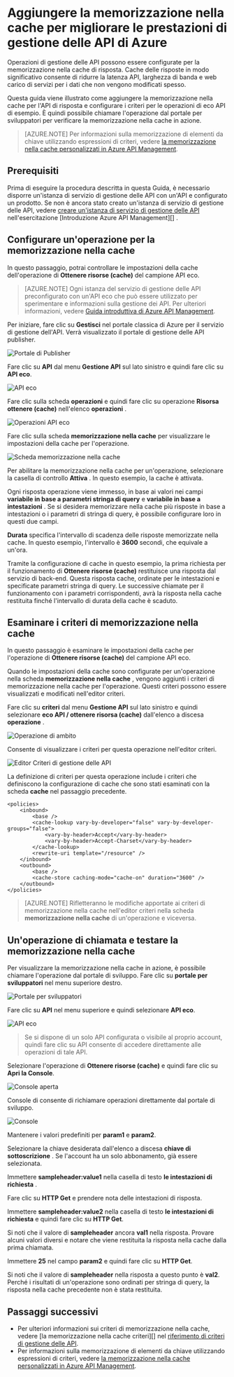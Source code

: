 <properties
    pageTitle="Aggiungere la memorizzazione nella cache per migliorare le prestazioni di Azure API Management | Microsoft Azure"
    description="Informazioni su come migliorare la latenza, larghezza di banda e il caricamento di servizio web per le chiamate di servizio di gestione API."
    services="api-management"
    documentationCenter=""
    authors="steved0x"
    manager="erikre"
    editor=""/>

<tags
    ms.service="api-management"
    ms.workload="mobile"
    ms.tgt_pltfrm="na"
    ms.devlang="na"
    ms.topic="get-started-article"
    ms.date="10/25/2016"
    ms.author="sdanie"/>

# <a name="add-caching-to-improve-performance-in-azure-api-management"></a>Aggiungere la memorizzazione nella cache per migliorare le prestazioni di gestione delle API di Azure

Operazioni di gestione delle API possono essere configurate per la memorizzazione nella cache di risposta. Cache delle risposte in modo significativo consente di ridurre la latenza API, larghezza di banda e web carico di servizi per i dati che non vengono modificati spesso.

Questa guida viene illustrato come aggiungere la memorizzazione nella cache per l'API di risposta e configurare i criteri per le operazioni di eco API di esempio. È quindi possibile chiamare l'operazione dal portale per sviluppatori per verificare la memorizzazione nella cache in azione.

>[AZURE.NOTE] Per informazioni sulla memorizzazione di elementi da chiave utilizzando espressioni di criteri, vedere [la memorizzazione nella cache personalizzati in Azure API Management](api-management-sample-cache-by-key.md).

## <a name="prerequisites"></a>Prerequisiti

Prima di eseguire la procedura descritta in questa Guida, è necessario disporre un'istanza di servizio di gestione delle API con un'API e configurato un prodotto. Se non è ancora stato creato un'istanza di servizio di gestione delle API, vedere [creare un'istanza di servizio di gestione delle API][] nell'esercitazione [Introduzione Azure API Management][] .

## <a name="configure-caching"> </a>Configurare un'operazione per la memorizzazione nella cache

In questo passaggio, potrai controllare le impostazioni della cache dell'operazione di **Ottenere risorse (cache)** del campione API eco.

>[AZURE.NOTE] Ogni istanza del servizio di gestione delle API preconfigurato con un'API eco che può essere utilizzato per sperimentare e informazioni sulla gestione dei API. Per ulteriori informazioni, vedere [Guida introduttiva di Azure API Management][].

Per iniziare, fare clic su **Gestisci** nel portale classica di Azure per il servizio di gestione dell'API. Verrà visualizzato il portale di gestione delle API publisher.

![Portale di Publisher][api-management-management-console]

Fare clic su **API** dal menu **Gestione API** sul lato sinistro e quindi fare clic su **API eco**.

![API eco][api-management-echo-api]

Fare clic sulla scheda **operazioni** e quindi fare clic su operazione **Risorsa ottenere (cache)** nell'elenco **operazioni** .

![Operazioni API eco][api-management-echo-api-operations]

Fare clic sulla scheda **memorizzazione nella cache** per visualizzare le impostazioni della cache per l'operazione.

![Scheda memorizzazione nella cache][api-management-caching-tab]

Per abilitare la memorizzazione nella cache per un'operazione, selezionare la casella di controllo **Attiva** . In questo esempio, la cache è attivata.

Ogni risposta operazione viene immesso, in base ai valori nei campi **variabile in base a parametri stringa di query** e **variabile in base a intestazioni** . Se si desidera memorizzare nella cache più risposte in base a intestazioni o i parametri di stringa di query, è possibile configurare loro in questi due campi.

**Durata** specifica l'intervallo di scadenza delle risposte memorizzate nella cache. In questo esempio, l'intervallo è **3600** secondi, che equivale a un'ora.

Tramite la configurazione di cache in questo esempio, la prima richiesta per il funzionamento di **Ottenere risorse (cache)** restituisce una risposta dal servizio di back-end. Questa risposta cache, ordinate per le intestazioni e specificate parametri stringa di query. Le successive chiamate per il funzionamento con i parametri corrispondenti, avrà la risposta nella cache restituita finché l'intervallo di durata della cache è scaduto.

## <a name="caching-policies"> </a>Esaminare i criteri di memorizzazione nella cache

In questo passaggio è esaminare le impostazioni della cache per l'operazione di **Ottenere risorse (cache)** del campione API eco.

Quando le impostazioni della cache sono configurate per un'operazione nella scheda **memorizzazione nella cache** , vengono aggiunti i criteri di memorizzazione nella cache per l'operazione. Questi criteri possono essere visualizzati e modificati nell'editor criteri.

Fare clic su **criteri** dal menu **Gestione API** sul lato sinistro e quindi selezionare **eco API / ottenere risorsa (cache)** dall'elenco a discesa **operazione** .

![Operazione di ambito][api-management-operation-dropdown]

Consente di visualizzare i criteri per questa operazione nell'editor criteri.

![Editor Criteri di gestione delle API][api-management-policy-editor]

La definizione di criteri per questa operazione include i criteri che definiscono la configurazione di cache che sono stati esaminati con la scheda **cache** nel passaggio precedente.

    <policies>
        <inbound>
            <base />
            <cache-lookup vary-by-developer="false" vary-by-developer-groups="false">
                <vary-by-header>Accept</vary-by-header>
                <vary-by-header>Accept-Charset</vary-by-header>
            </cache-lookup>
            <rewrite-uri template="/resource" />
        </inbound>
        <outbound>
            <base />
            <cache-store caching-mode="cache-on" duration="3600" />
        </outbound>
    </policies>

>[AZURE.NOTE] Rifletteranno le modifiche apportate ai criteri di memorizzazione nella cache nell'editor criteri nella scheda **memorizzazione nella cache** di un'operazione e viceversa.

## <a name="test-operation"> </a>Un'operazione di chiamata e testare la memorizzazione nella cache

Per visualizzare la memorizzazione nella cache in azione, è possibile chiamare l'operazione dal portale di sviluppo. Fare clic su **portale per sviluppatori** nel menu superiore destro.

![Portale per sviluppatori][api-management-developer-portal-menu]

Fare clic su **API** nel menu superiore e quindi selezionare **API eco**.

![API eco][api-management-apis-echo-api]

>Se si dispone di un solo API configurata o visibile al proprio account, quindi fare clic su API consente di accedere direttamente alle operazioni di tale API.

Selezionare l'operazione di **Ottenere risorse (cache)** e quindi fare clic su **Apri la Console**.

![Console aperta][api-management-open-console]

Console di consente di richiamare operazioni direttamente dal portale di sviluppo.

![Console][api-management-console]

Mantenere i valori predefiniti per **param1** e **param2**.

Selezionare la chiave desiderata dall'elenco a discesa **chiave di sottoscrizione** . Se l'account ha un solo abbonamento, già essere selezionata.

Immettere **sampleheader:value1** nella casella di testo **le intestazioni di richiesta** .

Fare clic su **HTTP Get** e prendere nota delle intestazioni di risposta.

Immettere **sampleheader:value2** nella casella di testo **le intestazioni di richiesta** e quindi fare clic su **HTTP Get**.

Si noti che il valore di **sampleheader** ancora **val1** nella risposta. Provare alcuni valori diversi e notare che viene restituita la risposta nella cache dalla prima chiamata.

Immettere **25** nel campo **param2** e quindi fare clic su **HTTP Get**.

Si noti che il valore di **sampleheader** nella risposta a questo punto è **val2**. Perché i risultati di un'operazione sono ordinati per stringa di query, la risposta nella cache precedente non è stata restituita.

## <a name="next-steps"> </a>Passaggi successivi

-   Per ulteriori informazioni sui criteri di memorizzazione nella cache, vedere [la memorizzazione nella cache criteri][] nel [riferimento di criteri di gestione delle API][].
-   Per informazioni sulla memorizzazione di elementi da chiave utilizzando espressioni di criteri, vedere [la memorizzazione nella cache personalizzati in Azure API Management](api-management-sample-cache-by-key.md).

[api-management-management-console]: ./media/api-management-howto-cache/api-management-management-console.png
[api-management-echo-api]: ./media/api-management-howto-cache/api-management-echo-api.png
[api-management-echo-api-operations]: ./media/api-management-howto-cache/api-management-echo-api-operations.png
[api-management-caching-tab]: ./media/api-management-howto-cache/api-management-caching-tab.png
[api-management-operation-dropdown]: ./media/api-management-howto-cache/api-management-operation-dropdown.png
[api-management-policy-editor]: ./media/api-management-howto-cache/api-management-policy-editor.png
[api-management-developer-portal-menu]: ./media/api-management-howto-cache/api-management-developer-portal-menu.png
[api-management-apis-echo-api]: ./media/api-management-howto-cache/api-management-apis-echo-api.png
[api-management-open-console]: ./media/api-management-howto-cache/api-management-open-console.png
[api-management-console]: ./media/api-management-howto-cache/api-management-console.png


[How to add operations to an API]: api-management-howto-add-operations.md
[How to add and publish a product]: api-management-howto-add-products.md
[Monitoring and analytics]: api-management-monitoring.md
[Add APIs to a product]: api-management-howto-add-products.md#add-apis
[Publish a product]: api-management-howto-add-products.md#publish-product
[Guida introduttiva di Azure API Management]: api-management-get-started.md

[Riferimento di criteri di gestione delle API]: https://msdn.microsoft.com/library/azure/dn894081.aspx
[Criteri di memorizzazione nella cache]: https://msdn.microsoft.com/library/azure/dn894086.aspx

[Creare un'istanza di servizio di gestione delle API]: api-management-get-started.md#create-service-instance

[Configure an operation for caching]: #configure-caching
[Review the caching policies]: #caching-policies
[Call an operation and test the caching]: #test-operation
[Next steps]: #next-steps
